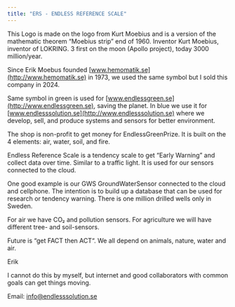 ```yaml
---
title: "ERS - ENDLESS REFERENCE SCALE"
---
```


This Logo is made on the logo from Kurt Moebius and is a version of the mathematic theorem “Moebius strip” end of 1960. Inventor Kurt Moebius, inventor of LOKRING. 3 first on the moon (Apollo project), today 3000 million/year.

Since Erik Moebus founded [www.hemomatik.se](http://www.hemomatik.se) in 1973, we used the same symbol but I sold this company in 2024.

Same symbol in green is used for [www.endlessgreen.se](http://www.endlessgreen.se), saving the planet. In blue we use it for [www.endlesssolution.se](http://www.endlesssolution.se) where we develop, sell, and produce systems and sensors for better environment.

The shop is non-profit to get money for EndlessGreenPrize. It is built on the 4 elements: air, water, soil, and fire.

Endless Reference Scale is a tendency scale to get “Early Warning” and collect data over time. Similar to a traffic light. It is used for our sensors connected to the cloud.

One good example is our GWS GroundWaterSensor connected to the cloud and cellphone. The intention is to build up a database that can be used for research or tendency warning. There is one million drilled wells only in Sweden.

For air we have CO₂ and pollution sensors. For agriculture we will have different tree- and soil-sensors.

Future is “get FACT then ACT“. We all depend on animals, nature, water and air.

Erik

I cannot do this by myself, but internet and good collaborators with common goals can get things moving.

Email: [info@endlesssolution.se](mailto:info@endlesssolution.se)
